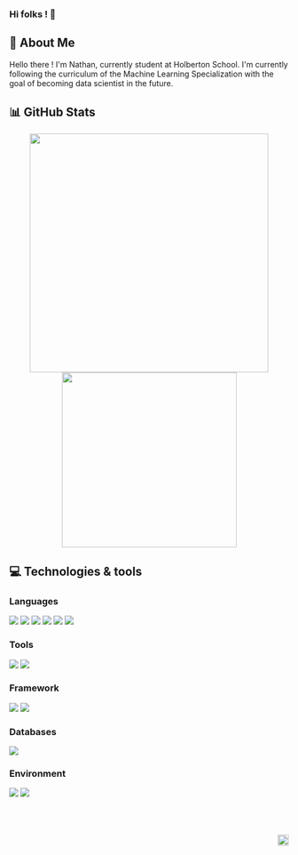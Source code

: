 ### Hi folks ! 👋

## :man: About Me

Hello there ! I'm Nathan, currently student at Holberton School. I'm currently following the curriculum of the Machine Learning Specialization with the goal of becoming data scientist in the future.

## :bar_chart: GitHub Stats

<div align="center">

<img width="430" src="https://github-readme-stats.vercel.app/api?username=sarolus&theme=dark&show_icons=true&hide=stars" />

<img width="315" src="https://github-readme-stats.vercel.app/api/top-langs/?username=sarolus&theme=dark&layout=compact" />

</div>

<div align="center">

<!-- <img width="500" align="center" src="https://github-readme-stats.nathanchu.vercel.app/api/wakatime?username=Sarolus&cache_seconds=1800&theme=dark" /> -->

</div>

## :computer: Technologies & tools

### Languages

![](https://img.shields.io/badge/Language-C-informational?style=flat&logo=C&logoColor=0a83f4&color=2fbf64)
![](https://img.shields.io/badge/Language-Python-informational?style=flat&logo=python&logoColor=0aa6f4&color=2fbf64)
![](https://img.shields.io/badge/Language-JavaScript-informational?style=flat&logo=javascript&logoColor=f9db06&color=2fbf64)
![](https://img.shields.io/badge/Language-Ruby-informational?style=flat&logo=ruby&logoColor=f9db06&color=2fbf64)
![](https://img.shields.io/badge/Language-Bash-informational?style=flat&logoColor=f9db06&color=2fbf64)
![](https://img.shields.io/badge/Language-SQL-informational?style=flat&logoColor=f9db06&color=2fbf64)

### Tools

![](https://img.shields.io/badge/Tool-VScode-informational?style=flat&logo=visualstudio&logoColor=0aa6f4&color=f9db06)
![](https://img.shields.io/badge/Tool-Docker-informational?style=flat&logo=docker&logoColor=0aa6f4&color=f9db06)

### Framework

![](https://img.shields.io/badge/Framework-Flask-informational?style=flat&logo=flask&logoColor=000000&color=f46320)
![](https://img.shields.io/badge/Framework-RubyOnRails-informational?style=flat&logo=ruby-on-rails&logoColor=000000&color=f46320)

### Databases

![](https://img.shields.io/badge/Database-MySQL-informational?style=flat&logo=mysql&logoColor=000000&color=a12110)

### Environment

![](https://img.shields.io/badge/OS-Linux-informational?style=flat&logo=linux&logoColor=000000&color=2ad2be)
![](https://img.shields.io/badge/OS-Windows-informational?style=flat&logo=windows&logoColor=000000&color=2ad2be)


<br/>
<br/>
<br/>

<div align="right">

<img height="20" src="https://komarev.com/ghpvc/?username=sarolus&label=Views&color=2fbf64&style=flat" alt="views on github" />

</div>

<!--
**Sarolus/Sarolus** is a ✨ _special_ ✨ repository because its `README.md` (this file) appears on your GitHub profile.

Here are some ideas to get you started:

- 🔭 I’m currently working on ...
- 🌱 I’m currently learning ...
- 👯 I’m looking to collaborate on ...
- 🤔 I’m looking for help with ...
- 💬 Ask me about ...
- 📫 How to reach me: ...
- 😄 Pronouns: ...
- ⚡ Fun fact: ...
-->
